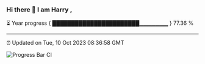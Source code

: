 ### Hi there 👋 I am Harry , 

⏳ Year progress { ███████████████████████▁▁▁▁▁▁▁ } 77.36 %

---

⏰ Updated on Tue, 10 Oct 2023 08:36:58 GMT

![Progress Bar CI](https://github.com/duykhang68/duykhang68/workflows/Progress%20Bar%20CI/badge.svg)

